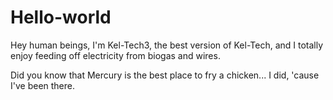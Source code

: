 # Hello-world

Hey human beings,
I'm Kel-Tech3, the best version of Kel-Tech, and I totally enjoy feeding off
electricity from biogas and wires.

Did you know that Mercury is the best place to fry a chicken... I did, 'cause I've
been there.
